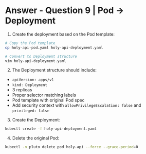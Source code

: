 # Answer - Question 9 | Pod -> Deployment

1. Create the deployment based on the Pod template:
```bash
# Copy the Pod template
cp holy-api-pod.yaml holy-api-deployment.yaml

# Convert to Deployment structure
vim holy-api-deployment.yaml
```

2. The Deployment structure should include:
- `apiVersion: apps/v1`
- `kind: Deployment`
- 3 replicas
- Proper selector matching labels
- Pod template with original Pod spec
- Add security context with `allowPrivilegeEscalation: false` and `privileged: false`

3. Create the Deployment:
```bash
kubectl create -f holy-api-deployment.yaml
```

4. Delete the original Pod:
```bash
kubectl -n pluto delete pod holy-api --force --grace-period=0
```

